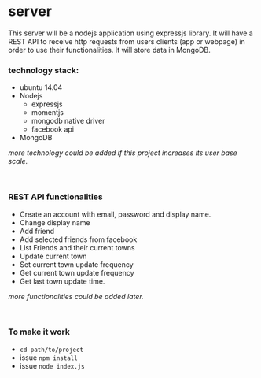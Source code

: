 # server
This server will be a nodejs application using expressjs library. It will have a REST API to receive http requests from users clients (app or webpage) in order to use their functionalities. It will store data in MongoDB.

<h3>technology stack:</h3>

* ubuntu 14.04
* Nodejs
  * expressjs
  * momentjs
  * mongodb native driver 
  * facebook api
*  MongoDB

*more technology could be added if this project increases its user base scale.*

<br>
<h3>REST API functionalities</h3>

* Create an account with email, password and display name.
* Change display name
* Add friend
* Add selected friends from facebook
* List Friends and their current towns
* Update current town
* Set current town update frequency
* Get current town update frequency
* Get last town update time.

*more functionalities could be added later.*

<br>
<h3>To make it work</h3>

* <code>cd path/to/project</code>
* issue <code>npm install</code>
* issue <code>node index.js</code>
